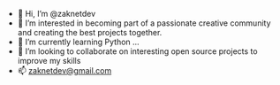 - 👋 Hi, I’m @zaknetdev
- 👀 I’m interested in becoming part of a passionate creative community and creating the best projects together. 
- 🌱 I’m currently learning Python ...
- 💞️ I’m looking to collaborate on interesting open source projects to improve my skills
- 📫 zaknetdev@gmail.com

<!---
zaknetdev/zaknetdev is a ✨ special ✨ repository because its `README.md` (this file) appears on your GitHub profile.
You can click the Preview link to take a look at your changes.
--->
